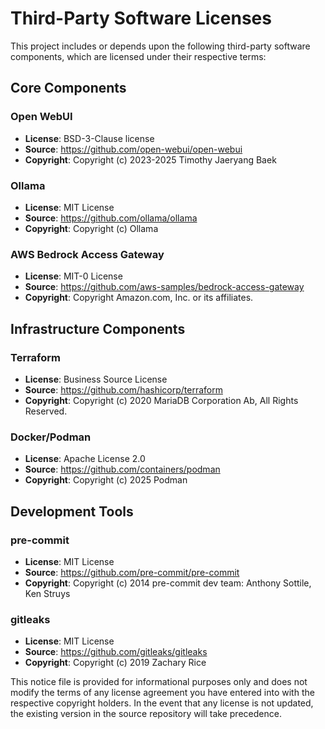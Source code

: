# Third-Party Software Licenses

This project includes or depends upon the following third-party software components, 
which are licensed under their respective terms:

## Core Components

### Open WebUI
- **License**: BSD-3-Clause license
- **Source**: https://github.com/open-webui/open-webui
- **Copyright**: Copyright (c) 2023-2025 Timothy Jaeryang Baek

### Ollama
- **License**: MIT License
- **Source**: https://github.com/ollama/ollama
- **Copyright**: Copyright (c) Ollama

### AWS Bedrock Access Gateway
- **License**: MIT-0 License
- **Source**: https://github.com/aws-samples/bedrock-access-gateway
- **Copyright**: Copyright Amazon.com, Inc. or its affiliates.

## Infrastructure Components

### Terraform
- **License**: Business Source License
- **Source**: https://github.com/hashicorp/terraform
- **Copyright**: Copyright (c) 2020 MariaDB Corporation Ab, All Rights Reserved.

### Docker/Podman
- **License**: Apache License 2.0
- **Source**: https://github.com/containers/podman
- **Copyright**: Copyright (c) 2025 Podman

## Development Tools

### pre-commit
- **License**: MIT License
- **Source**: https://github.com/pre-commit/pre-commit
- **Copyright**: Copyright (c) 2014 pre-commit dev team: Anthony Sottile, Ken Struys

### gitleaks
- **License**: MIT License
- **Source**: https://github.com/gitleaks/gitleaks
- **Copyright**: Copyright (c) 2019 Zachary Rice

This notice file is provided for informational purposes only and does not modify the terms of any license agreement you have entered into with the respective copyright holders. In the event that any license is not updated, the existing version in the source repository will take precedence.